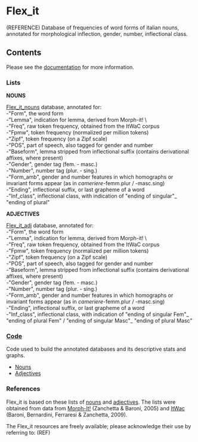 # Flex_it
(REFERENCE)
Database of frequencies of word forms of italian nouns, annotated for morphological inflection, gender, number, inflectional class. 

## Contents 
Please see the [documentation](https://github.com/franfranz/Flex_it/blob/main/Flex_it_V1_0_0_contents.pdf) for more information. 

### Lists
**NOUNS**

[Flex_it_nouns](https://github.com/franfranz/Noun_inflection_ITA/blob/main/Flex_ita_nouns.csv)  database, annotated for: \
-"Form", the word form \
-"Lemma", indication for lemma, derived from Morph-it! \         
-"Freq", raw token frequency, obtained from the ItWaC corpus \
-"Fpmw", token frequency (normalized per million tokens)\
-"Zipf", token frequency (on a Zipf scale)  \
-"POS", part of speech, also tagged for gender and number\
-"Baseform", lemma stripped from inflectional suffix (contains derivational affixes, where present)\
-"Gender", gender tag (fem. - masc.)\
-"Number", number tag (plur. - sing.)\
-"Form_amb", gender and number features in which homographs or invariant forms appear (as in _cameriere_-femm.plur / -masc.sing)\
-"Ending", inflectional suffix, or last grapheme of a word\
-"Inf_class", inflectional class, with indication of "ending of singular"_ "ending of plural"
 
**ADJECTIVES**

[Flex_it_adj](https://github.com/franfranz/Flex_it/blob/main/Flex_it_adj.csv)  database, annotated for: \
-"Form", the word form \
-"Lemma", indication for lemma, derived from Morph-it! \         
-"Freq", raw token frequency, obtained from the ItWaC corpus \
-"Fpmw", token frequency (normalized per million tokens)\
-"Zipf", token frequency (on a Zipf scale)  \
-"POS", part of speech, also tagged for gender and number\
-"Baseform", lemma stripped from inflectional suffix (contains derivational affixes, where present)\
-"Gender", gender tag (fem. - masc.)\
-"Number", number tag (plur. - sing.)\
-"Form_amb", gender and number features in which homographs or invariant forms appear (as in _cameriere_-femm.plur / -masc.sing)\
-"Ending", inflectional suffix, or last grapheme of a word\
-"Inf_class", inflectional class, with indication of "ending of singular Fem"_ "ending of plural Fem" / "ending of singular Masc"_ "ending of plural Masc"

### [Code](https://github.com/franfranz/Flex_it/tree/main/code)
Code used to build the annotated databases and its descriptive stats and graphs. 
* [Nouns](https://github.com/franfranz/Flex_it/blob/main/code/build_FLEXIT_nouns.R)
* [Adjectives](https://github.com/franfranz/Flex_it/blob/main/code/build_FLEXIT_adj.R)

### References

Flex_it is based on these lists of [nouns](https://github.com/franfranz/Word_Frequency_Lists_ITA/blob/main/itwac_nouns_lemmas_notail_2_0_0.csv) and [adjectives](https://github.com/franfranz/Word_Frequency_Lists_ITA/blob/main/itwac_adj_lemmas_notail_2_1_0.csv). The lists were obtained from data from [Morph-It!](https://docs.sslmit.unibo.it/doku.php?id=resources:morph-it) (Zanchetta & Baroni, 2005) and [ItWac](https://cqpweb.lancs.ac.uk/itwac/) (Baroni, Bernardini, Ferraresi & Zanchetta, 2009). 

The Flex_it resources are freely available; please acknowledge their use by referring to: (REF)

 
 

